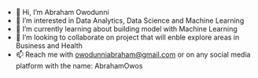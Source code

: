 - 👋 Hi, I’m Abraham Owodunni
- 👀 I’m interested in Data Analytics, Data Science and Machine Learning 
- 🌱 I’m currently learning about building model with Machine Learning
- 💞️ I’m looking to collaborate on project that will enble explore areas in Business and Health
- 📫 Reach me with owodunniabraham@gmail.com or on any social media platform with the name: AbrahamOwos
<!---
owos/owos is a ✨ special ✨ repository because its `README.md` (this file) appears on your GitHub profile.
You can click the Preview link to take a look at your changes.
--->
